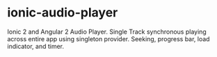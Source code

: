 # ionic-audio-player
Ionic 2 and Angular 2 Audio Player. Single Track synchronous playing across entire app using singleton provider. Seeking, progress bar, load indicator, and timer.

